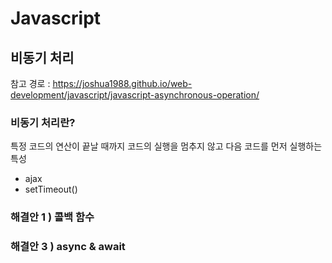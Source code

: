 # Javascript

## 비동기 처리
참고 경로 : https://joshua1988.github.io/web-development/javascript/javascript-asynchronous-operation/
### 비동기 처리란?
특정 코드의 연산이 끝날 때까지 코드의 실행을 멈추지 않고 다음 코드를 먼저 실행하는 특성

* ajax
* setTimeout()

### 해결안 1 ) 콜백 함수

### 해결안 3 ) async & await
